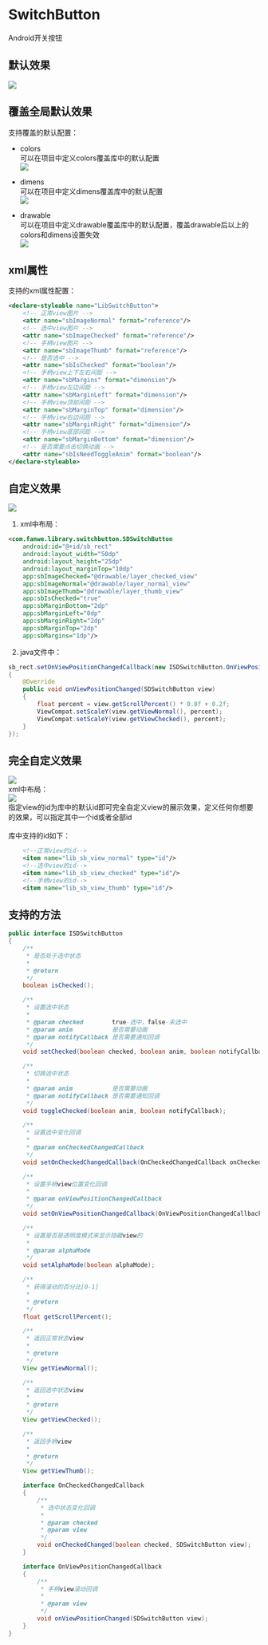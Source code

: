 # SwitchButton
Android开关按钮

## 默认效果
![](http://thumbsnap.com/i/KBISOucv.gif?0705)

## 覆盖全局默认效果
支持覆盖的默认配置：<br>
* colors <br>
可以在项目中定义colors覆盖库中的默认配置<br>
![](http://thumbsnap.com/i/VJIMDfDU.png?0706)<br>

* dimens <br>
可以在项目中定义dimens覆盖库中的默认配置<br>
![](http://thumbsnap.com/i/RoMc4bVA.png?0706)<br>

* drawable <br>
可以在项目中定义drawable覆盖库中的默认配置，覆盖drawable后以上的colors和dimens设置失效<br>
![](http://thumbsnap.com/i/vErZPQhN.png?0706)<br>

## xml属性
支持的xml属性配置：<br>
```Xml
<declare-styleable name="LibSwitchButton">
    <!-- 正常view图片 -->
    <attr name="sbImageNormal" format="reference"/>
    <!-- 选中view图片 -->
    <attr name="sbImageChecked" format="reference"/>
    <!-- 手柄view图片 -->
    <attr name="sbImageThumb" format="reference"/>
    <!-- 是否选中 -->
    <attr name="sbIsChecked" format="boolean"/>
    <!-- 手柄view上下左右间距 -->
    <attr name="sbMargins" format="dimension"/>
    <!-- 手柄view左边间距 -->
    <attr name="sbMarginLeft" format="dimension"/>
    <!-- 手柄view顶部间距 -->
    <attr name="sbMarginTop" format="dimension"/>
    <!-- 手柄view右边间距 -->
    <attr name="sbMarginRight" format="dimension"/>
    <!-- 手柄view底部间距 -->
    <attr name="sbMarginBottom" format="dimension"/>
    <!-- 是否需要点击切换动画 -->
    <attr name="sbIsNeedToggleAnim" format="boolean"/>
</declare-styleable>
```

## 自定义效果
![](http://thumbsnap.com/i/YS9spIQs.gif?0706)<br>

1. xml中布局：<br>
```Xml
<com.fanwe.library.switchbutton.SDSwitchButton
    android:id="@+id/sb_rect"
    android:layout_width="50dp"
    android:layout_height="25dp"
    android:layout_marginTop="10dp"
    app:sbImageChecked="@drawable/layer_checked_view"
    app:sbImageNormal="@drawable/layer_normal_view"
    app:sbImageThumb="@drawable/layer_thumb_view"
    app:sbIsChecked="true"
    app:sbMarginBottom="2dp"
    app:sbMarginLeft="0dp"
    app:sbMarginRight="2dp"
    app:sbMarginTop="2dp"
    app:sbMargins="1dp"/>
```
2. java文件中：<br>
```Java
sb_rect.setOnViewPositionChangedCallback(new ISDSwitchButton.OnViewPositionChangedCallback()
{
    @Override
    public void onViewPositionChanged(SDSwitchButton view)
    {
        float percent = view.getScrollPercent() * 0.8f + 0.2f;
        ViewCompat.setScaleY(view.getViewNormal(), percent);
        ViewCompat.setScaleY(view.getViewChecked(), percent);
    }
});
```

## 完全自定义效果
![](http://thumbsnap.com/i/4jo7RqHa.gif?0706)<br>
xml中布局：<br>
![](http://thumbsnap.com/i/8Z9dbQ1f.png?0706)<br>
指定view的id为库中的默认id即可完全自定义view的展示效果，定义任何你想要的效果，可以指定其中一个id或者全部id<br>
<br>
库中支持的id如下：
```Xml
    <!--正常view的id-->
    <item name="lib_sb_view_normal" type="id"/>
    <!--选中view的id-->
    <item name="lib_sb_view_checked" type="id"/>
    <!--手柄view的id-->
    <item name="lib_sb_view_thumb" type="id"/>
```

## 支持的方法
```Java
public interface ISDSwitchButton
{
    /**
     * 是否处于选中状态
     *
     * @return
     */
    boolean isChecked();

    /**
     * 设置选中状态
     *
     * @param checked        true-选中，false-未选中
     * @param anim           是否需要动画
     * @param notifyCallback 是否需要通知回调
     */
    void setChecked(boolean checked, boolean anim, boolean notifyCallback);

    /**
     * 切换选中状态
     *
     * @param anim           是否需要动画
     * @param notifyCallback 是否需要通知回调
     */
    void toggleChecked(boolean anim, boolean notifyCallback);

    /**
     * 设置选中变化回调
     *
     * @param onCheckedChangedCallback
     */
    void setOnCheckedChangedCallback(OnCheckedChangedCallback onCheckedChangedCallback);

    /**
     * 设置手柄view位置变化回调
     *
     * @param onViewPositionChangedCallback
     */
    void setOnViewPositionChangedCallback(OnViewPositionChangedCallback onViewPositionChangedCallback);

    /**
     * 设置是否是透明度模式来显示隐藏view的
     *
     * @param alphaMode
     */
    void setAlphaMode(boolean alphaMode);

    /**
     * 获得滚动的百分比[0-1]
     *
     * @return
     */
    float getScrollPercent();

    /**
     * 返回正常状态view
     *
     * @return
     */
    View getViewNormal();

    /**
     * 返回选中状态view
     *
     * @return
     */
    View getViewChecked();

    /**
     * 返回手柄view
     *
     * @return
     */
    View getViewThumb();

    interface OnCheckedChangedCallback
    {
        /**
         * 选中状态变化回调
         *
         * @param checked
         * @param view
         */
        void onCheckedChanged(boolean checked, SDSwitchButton view);
    }

    interface OnViewPositionChangedCallback
    {
        /**
         * 手柄view滚动回调
         *
         * @param view
         */
        void onViewPositionChanged(SDSwitchButton view);
    }
}
```
